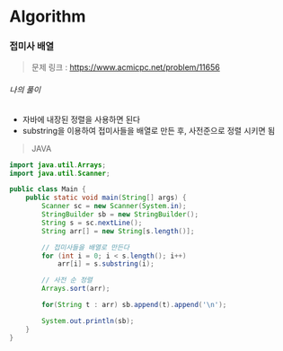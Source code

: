 # Algorithm

### 접미사 배열

> 문제 링크 : https://www.acmicpc.net/problem/11656



###### 나의 풀이

* 자바에 내장된 정렬을 사용하면 된다
* substring을 이용하여 접미사들을 배열로 만든 후, 사전준으로 정렬 시키면 됨




> JAVA

~~~java
import java.util.Arrays;
import java.util.Scanner;

public class Main {
    public static void main(String[] args) {
        Scanner sc = new Scanner(System.in);
        StringBuilder sb = new StringBuilder();
        String s = sc.nextLine();
        String arr[] = new String[s.length()];

        // 접미사들을 배열로 만든다
        for (int i = 0; i < s.length(); i++)
            arr[i] = s.substring(i);

        // 사전 순 정렬
        Arrays.sort(arr);

        for(String t : arr) sb.append(t).append('\n');

        System.out.println(sb);
    }
}
~~~